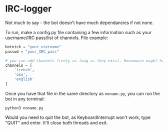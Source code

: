 # IRC-logger

Not much to say - the bot doesn't have much dependancies if not none.

To run, make a config.py file containing a few information such as your username/IRC pass/list of channels. File example:

```python
botnick = "your_username"
passwd = "your_IRC_pass"

# you can add channels freely as long as they exist. #announce might have some issues with links
channels = [
    'french',
    'osu',
    'english'
]
```


Once you have that file in the same directory as `noname.py`, you can run the bot in any terminal:

```
python3 noname.py
```

Would you need to quit the bot, as KeyboardInterrupt won't work, type "QUIT" and enter. It'll close both threads and exit.
